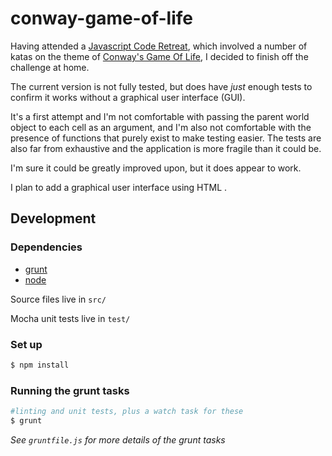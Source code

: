 # conway-game-of-life

Having attended a [Javascript Code Retreat](http://jscoderetreat.com/), which involved a number of katas on the theme of [Conway's Game Of Life](http://en.wikipedia.org/wiki/Conway's_Game_of_Life), I decided to finish off the challenge at home.

The current version is not fully tested, but does have *just* enough tests to confirm it works without a graphical user interface (GUI).

It's a first attempt and I'm not comfortable with passing the parent world object to each cell as an argument, and I'm also not comfortable with the presence of functions that purely exist to make testing easier. The tests are also far from exhaustive and the application is more fragile than it could be.

I'm sure it could be greatly improved upon, but it does appear to work.

I plan to add a graphical user interface using HTML <canvas>.

## Development

### Dependencies
* [grunt](http://gruntjs.com/)
* [node](https://nodejs.org/)

Source files live in `src/`

Mocha unit tests live in `test/`

### Set up

```bash
$ npm install
```

### Running the grunt tasks

```bash
#linting and unit tests, plus a watch task for these
$ grunt
```

*See `gruntfile.js` for more details of the grunt tasks*

